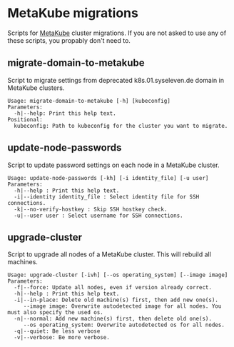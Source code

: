 # MetaKube migrations

Scripts for [MetaKube](https://www.syseleven.de/produkte-services/managed-kubernetes/) cluster migrations. If you are not asked to use any of these scripts, you propably don't need to.

## migrate-domain-to-metakube

Script to migrate settings from deprecated k8s.01.syseleven.de domain in MetaKube clusters.

```
Usage: migrate-domain-to-metakube [-h] [kubeconfig]
Parameters:
  -h|--help: Print this help text.
Positional:
  kubeconfig: Path to kubeconfig for the cluster you want to migrate.
```

## update-node-passwords

Script to update password settings on each node in a MetaKube cluster.

```
Usage: update-node-passwords [-kh] [-i identity_file] [-u user]
Parameters:
  -h|--help : Print this help text.
  -i|--identity identity_file : Select identity file for SSH connections.
  -k|--no-verify-hostkey : Skip SSH hostkey check.
  -u|--user user : Select username for SSH connections.
```

## upgrade-cluster

Script to upgrade all nodes of a MetaKube cluster. This will rebuild all machines.

```
Usage: upgrade-cluster [-ivh] [--os operating_system] [--image image]
Parameters:
  -f|--force: Update all nodes, even if version already correct.
  -h|--help : Print this help text.
  -i|--in-place: Delete old machine(s) first, then add new one(s).
     --image image: Overwrite autodetected image for all nodes. You must also specify the used os.
  -n|--normal: Add new machine(s) first, then delete old one(s).
     --os operating_system: Overwrite autodetected os for all nodes.
  -q|--quiet: Be less verbose
  -v|--verbose: Be more verbose.
```
